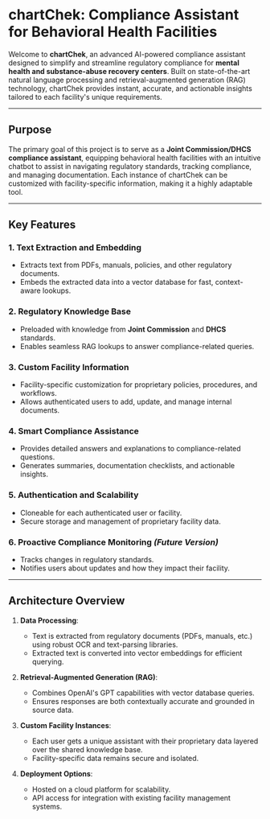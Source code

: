 # chartChek: Compliance Assistant for Behavioral Health Facilities

Welcome to **chartChek**, an advanced AI-powered compliance assistant designed to simplify and streamline regulatory compliance for **mental health and substance-abuse recovery centers**. Built on state-of-the-art natural language processing and retrieval-augmented generation (RAG) technology, chartChek provides instant, accurate, and actionable insights tailored to each facility's unique requirements.

---

## Purpose

The primary goal of this project is to serve as a **Joint Commission/DHCS compliance assistant**, equipping behavioral health facilities with an intuitive chatbot to assist in navigating regulatory standards, tracking compliance, and managing documentation. Each instance of chartChek can be customized with facility-specific information, making it a highly adaptable tool.

---

## Key Features

### 1. **Text Extraction and Embedding**
- Extracts text from PDFs, manuals, policies, and other regulatory documents.
- Embeds the extracted data into a vector database for fast, context-aware lookups.

### 2. **Regulatory Knowledge Base**
- Preloaded with knowledge from **Joint Commission** and **DHCS** standards.
- Enables seamless RAG lookups to answer compliance-related queries.

### 3. **Custom Facility Information**
- Facility-specific customization for proprietary policies, procedures, and workflows.
- Allows authenticated users to add, update, and manage internal documents.

### 4. **Smart Compliance Assistance**
- Provides detailed answers and explanations to compliance-related questions.
- Generates summaries, documentation checklists, and actionable insights.

### 5. **Authentication and Scalability**
- Cloneable for each authenticated user or facility.
- Secure storage and management of proprietary facility data.

### 6. **Proactive Compliance Monitoring** *(Future Version)*
- Tracks changes in regulatory standards.
- Notifies users about updates and how they impact their facility.

---

## Architecture Overview

1. **Data Processing**:
   - Text is extracted from regulatory documents (PDFs, manuals, etc.) using robust OCR and text-parsing libraries.
   - Extracted text is converted into vector embeddings for efficient querying.

2. **Retrieval-Augmented Generation (RAG)**:
   - Combines OpenAI's GPT capabilities with vector database queries.
   - Ensures responses are both contextually accurate and grounded in source data.

3. **Custom Facility Instances**:
   - Each user gets a unique assistant with their proprietary data layered over the shared knowledge base.
   - Facility-specific data remains secure and isolated.

4. **Deployment Options**:
   - Hosted on a cloud platform for scalability.
   - API access for integration with existing facility management systems.

